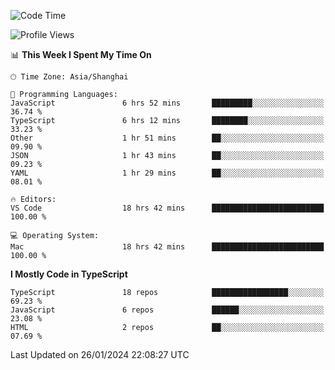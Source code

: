 <!--START_SECTION:waka-->
![Code Time](http://img.shields.io/badge/Code%20Time-5%2C754%20hrs%2053%20mins-blue)

![Profile Views](http://img.shields.io/badge/Profile%20Views-0-blue)

📊 **This Week I Spent My Time On** 

```text
🕑︎ Time Zone: Asia/Shanghai

💬 Programming Languages: 
JavaScript               6 hrs 52 mins       █████████░░░░░░░░░░░░░░░░   36.74 % 
TypeScript               6 hrs 12 mins       ████████░░░░░░░░░░░░░░░░░   33.23 % 
Other                    1 hr 51 mins        ██░░░░░░░░░░░░░░░░░░░░░░░   09.90 % 
JSON                     1 hr 43 mins        ██░░░░░░░░░░░░░░░░░░░░░░░   09.23 % 
YAML                     1 hr 29 mins        ██░░░░░░░░░░░░░░░░░░░░░░░   08.01 % 

🔥 Editors: 
VS Code                  18 hrs 42 mins      █████████████████████████   100.00 % 

💻 Operating System: 
Mac                      18 hrs 42 mins      █████████████████████████   100.00 % 
```

**I Mostly Code in TypeScript** 

```text
TypeScript               18 repos            █████████████████░░░░░░░░   69.23 % 
JavaScript               6 repos             ██████░░░░░░░░░░░░░░░░░░░   23.08 % 
HTML                     2 repos             ██░░░░░░░░░░░░░░░░░░░░░░░   07.69 % 
```




 Last Updated on 26/01/2024 22:08:27 UTC
<!--END_SECTION:waka-->
